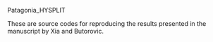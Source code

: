 Patagonia_HYSPLIT

These are source codes for reproducing the results presented in the manuscript by Xia and Butorovic.
